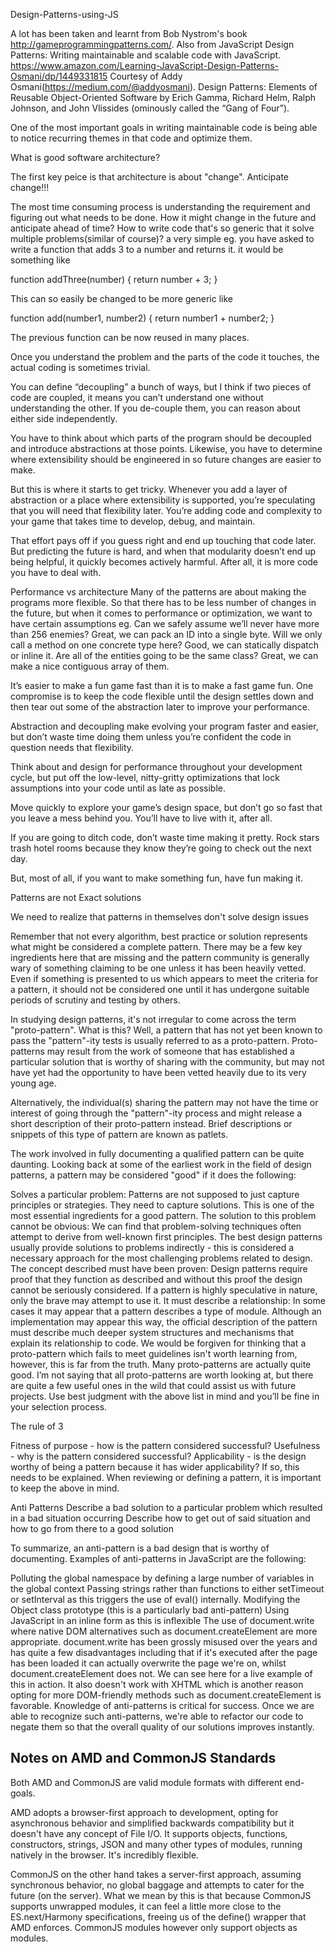 Design-Patterns-using-JS

A lot has been taken and learnt from Bob Nystrom's book http://gameprogrammingpatterns.com/.
Also from JavaScript Design Patterns: Writing maintainable and scalable code with JavaScript.
https://www.amazon.com/Learning-JavaScript-Design-Patterns-Osmani/dp/1449331815
Courtesy of Addy Osmani(https://medium.com/@addyosmani).
Design Patterns: Elements of Reusable Object-Oriented Software by Erich Gamma, Richard Helm, Ralph Johnson, and John Vlissides (ominously called the “Gang of Four”).


One of the most important goals in writing maintainable code is being able to notice
recurring themes in that code and optimize them.

What is good software architecture?

The first key peice is that architecture is about "change". Anticipate change!!!

The most time consuming process is understanding the requirement and figuring out
what needs to be done. How it might change in the future and anticipate ahead of time?
How to write code that's so generic that it solve multiple problems(similar of course)?
a very simple eg.
you have asked to write a function that adds 3 to a number and returns it.
it would be something like

function addThree(number) {
  return number + 3;
}

This can so easily be changed to be more generic like

function add(number1, number2) {
  return number1 + number2;
}

The previous function can be now reused in many places.

Once you understand the problem and the parts of the code it touches, the actual coding is sometimes trivial.

You can define “decoupling” a bunch of ways, but I think if two pieces of code are coupled, it means you can’t understand one without understanding the other. If you de-couple them, you can reason about either side independently.


You have to think about which parts of the program should be decoupled and introduce abstractions at those points. Likewise, you have to determine where extensibility should be engineered in so future changes are easier to make.

But this is where it starts to get tricky. Whenever you add a layer of abstraction or a place where extensibility is supported, you’re speculating that you will need that flexibility later. You’re adding code and complexity to your game that takes time to develop, debug, and maintain.

That effort pays off if you guess right and end up touching that code later. But predicting the future is hard, and when that modularity doesn’t end up being helpful, it quickly becomes actively harmful. After all, it is more code you have to deal with.

Performance vs architecture
Many of the patterns are about making the programs more flexible. So that there has to be less number of
changes in the future, but when it comes to performance or optimization, we want to have certain assumptions
eg. Can we safely assume we’ll never have more than 256 enemies? Great, we can pack an ID into a single byte. Will we only call a method on one concrete type here? Good, we can statically dispatch or inline it. Are all of the entities going to be the same class? Great, we can make a nice contiguous array of them.

It’s easier to make a fun game fast than it is to make a fast game fun. One compromise is to keep the code flexible until the design settles down and then tear out some of the abstraction later to improve your performance.

Abstraction and decoupling make evolving your program faster and easier, but don’t waste time doing them unless you’re confident the code in question needs that flexibility.

Think about and design for performance throughout your development cycle, but put off the low-level, nitty-gritty optimizations that lock assumptions into your code until as late as possible.

Move quickly to explore your game’s design space, but don’t go so fast that you leave a mess behind you. You’ll have to live with it, after all.

If you are going to ditch code, don’t waste time making it pretty. Rock stars trash hotel rooms because they know they’re going to check out the next day.

But, most of all, if you want to make something fun, have fun making it.

Patterns are not Exact solutions

We need to realize that patterns in themselves don't solve design issues

Remember that not every algorithm, best practice or solution represents what might be considered a complete pattern. There may be a few key ingredients here that are missing and the pattern community is generally wary of something claiming to be one unless it has been heavily vetted. Even if something is presented to us which appears to meet the criteria for a pattern, it should not be considered one until it has undergone suitable periods of scrutiny and testing by others.

In studying design patterns, it's not irregular to come across the term "proto-pattern". What is this? Well, a pattern that has not yet been known to pass the "pattern"-ity tests is usually referred to as a proto-pattern. Proto-patterns may result from the work of someone that has established a particular solution that is worthy of sharing with the community, but may not have yet had the opportunity to have been vetted heavily due to its very young age.

Alternatively, the individual(s) sharing the pattern may not have the time or interest of going through the "pattern"-ity process and might release a short description of their proto-pattern instead. Brief descriptions or snippets of this type of pattern are known as patlets.

The work involved in fully documenting a qualified pattern can be quite daunting. Looking back at some of the earliest work in the field of design patterns, a pattern may be considered "good" if it does the following:

Solves a particular problem: Patterns are not supposed to just capture principles or strategies. They need to capture solutions. This is one of the most essential ingredients for a good pattern.
The solution to this problem cannot be obvious: We can find that problem-solving techniques often attempt to derive from well-known first principles. The best design patterns usually provide solutions to problems indirectly - this is considered a necessary approach for the most challenging problems related to design.
The concept described must have been proven: Design patterns require proof that they function as described and without this proof the design cannot be seriously considered. If a pattern is highly speculative in nature, only the brave may attempt to use it.
It must describe a relationship: In some cases it may appear that a pattern describes a type of module. Although an implementation may appear this way, the official description of the pattern must describe much deeper system structures and mechanisms that explain its relationship to code.
We would be forgiven for thinking that a proto-pattern which fails to meet guidelines isn't worth learning from, however, this is far from the truth. Many proto-patterns are actually quite good. I’m not saying that all proto-patterns are worth looking at, but there are quite a few useful ones in the wild that could assist us with future projects. Use best judgment with the above list in mind and you’ll be fine in your selection process.

The rule of 3

Fitness of purpose - how is the pattern considered successful?
Usefulness - why is the pattern considered successful?
Applicability - is the design worthy of being a pattern because it has wider applicability? If so, this needs to be explained. When reviewing or defining a pattern, it is important to keep the above in mind.


Anti Patterns
Describe a bad solution to a particular problem which resulted in a bad situation occurring
Describe how to get out of said situation and how to go from there to a good solution

To summarize, an anti-pattern is a bad design that is worthy of documenting. Examples of anti-patterns in JavaScript are the following:

Polluting the global namespace by defining a large number of variables in the global context
Passing strings rather than functions to either setTimeout or setInterval as this triggers the use of eval() internally.
Modifying the Object class prototype (this is a particularly bad anti-pattern)
Using JavaScript in an inline form as this is inflexible
The use of document.write where native DOM alternatives such as document.createElement are more appropriate. document.write has been grossly misused over the years and has quite a few disadvantages including that if it's executed after the page has been loaded it can actually overwrite the page we're on, whilst document.createElement does not. We can see here for a live example of this in action. It also doesn't work with XHTML which is another reason opting for more DOM-friendly methods such as document.createElement is favorable.
Knowledge of anti-patterns is critical for success. Once we are able to recognize such anti-patterns, we're able to refactor our code to negate them so that the overall quality of our solutions improves instantly.

## Notes on AMD and CommonJS Standards

Both AMD and CommonJS are valid module formats with different end-goals.

AMD adopts a browser-first approach to development, opting for asynchronous behavior and simplified backwards compatibility but it doesn't have any concept of File I/O. It supports objects, functions, constructors, strings, JSON and many other types of modules, running natively in the browser. It's incredibly flexible.

CommonJS on the other hand takes a server-first approach, assuming synchronous behavior, no global baggage and attempts to cater for the future (on the server). What we mean by this is that because CommonJS supports unwrapped modules, it can feel a little more close to the ES.next/Harmony specifications, freeing us of the define() wrapper that AMD enforces. CommonJS modules however only support objects as modules.
